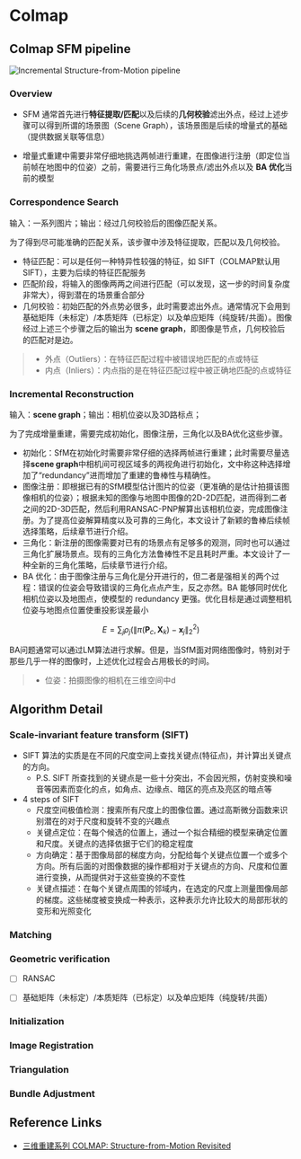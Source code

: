 # Colmap

## Colmap SFM pipeline

![Incremental Structure-from-Motion pipeline](https://colmap.github.io/_images/incremental-sfm.png)

### Overview

- SFM 通常首先进行**特征提取/匹配**以及后续的**几何校验**滤出外点，经过上述步骤可以得到所谓的场景图（Scene Graph），该场景图是后续的增量式的基础（提供数据关联等信息）

- 增量式重建中需要非常仔细地挑选两帧进行重建，在图像进行注册（即定位当前帧在地图中的位姿）之前，需要进行三角化场景点/滤出外点以及 **BA 优化**当前的模型

### Correspondence Search

输入：一系列图片；输出：经过几何校验后的图像匹配关系。

为了得到尽可能准确的匹配关系，该步骤中涉及特征提取，匹配以及几何校验。

- 特征匹配：可以是任何一种特异性较强的特征，如 SIFT（COLMAP默认用SIFT），主要为后续的特征匹配服务
- 匹配阶段，将输入的图像两两之间进行匹配（可以发现，这一步的时间复杂度非常大），得到潜在的场景重合部分
- 几何校验：初始匹配的外点势必很多，此时需要滤出外点。通常情况下会用到基础矩阵（未标定）/本质矩阵（已标定）以及单应矩阵（纯旋转/共面）。图像经过上述三个步骤之后的输出为 **scene graph**，即图像是节点，几何校验后的匹配对是边。



>- 外点（Outliers）：在特征匹配过程中被错误地匹配的点或特征
>- 内点（Inliers）：内点指的是在特征匹配过程中被正确地匹配的点或特征

### Incremental Reconstruction

输入：**scene graph**；输出：相机位姿以及3D路标点；

为了完成增量重建，需要完成初始化，图像注册，三角化以及BA优化这些步骤。

- 初始化：SfM在初始化时需要非常仔细的选择两帧进行重建；此时需要尽量选择**scene graph**中相机间可视区域多的两视角进行初始化，文中称这种选择增加了“redundancy”进而增加了重建的鲁棒性与精确性。
- 图像注册：即根据已有的SfM模型估计图片的位姿（更准确的是估计拍摄该图像相机的位姿）；根据未知的图像与地图中图像的2D-2D匹配，进而得到二者之间的2D-3D匹配，然后利用RANSAC-PNP解算出该相机位姿，完成图像注册。为了提高位姿解算精度以及可靠的三角化，本文设计了新颖的鲁棒后续帧选择策略，后续章节进行介绍。
- 三角化：新注册的图像需要对已有的场景点有足够多的观测，同时也可以通过三角化扩展场景点。现有的三角化方法鲁棒性不足且耗时严重。本文设计了一种全新的三角化策略，后续章节进行介绍。
- BA 优化：由于图像注册与三角化是分开进行的，但二者是强相关的两个过程：错误的位姿会导致错误的三角化点点产生，反之亦然。BA 能够同时优化相机位姿以及地图点，使模型的 redundancy 更强。优化目标是通过调整相机位姿与地图点位置使重投影误差最小


$$
E=\sum_j \rho_j\left(\left\|\pi\left(\mathbf{P}_c, \mathbf{X}_k\right)-\mathbf{x}_j\right\|_2^2\right)
$$


BA问题通常可以通过LM算法进行求解。但是，当SfM面对网络图像时，特别对于那些几乎一样的图像时，上述优化过程会占用极长的时间。



> - 位姿：拍摄图像的相机在三维空间中d

## Algorithm Detail

### Scale-invariant feature transform (SIFT)

- SIFT 算法的实质是在不同的尺度空间上查找关键点(特征点)，并计算出关键点的方向。
    - P.S. SIFT 所查找到的关键点是一些十分突出，不会因光照，仿射变换和噪音等因素而变化的点，如角点、边缘点、暗区的亮点及亮区的暗点等
- 4 steps of SIFT
    - 尺度空间极值检测：搜索所有尺度上的图像位置。通过高斯微分函数来识别潜在的对于尺度和旋转不变的兴趣点
    - 关键点定位：在每个候选的位置上，通过一个拟合精细的模型来确定位置和尺度。关键点的选择依据于它们的稳定程度
    - 方向确定：基于图像局部的梯度方向，分配给每个关键点位置一个或多个方向。所有后面的对图像数据的操作都相对于关键点的方向、尺度和位置进行变换，从而提供对于这些变换的不变性
    - 关键点描述：在每个关键点周围的邻域内，在选定的尺度上测量图像局部的梯度。这些梯度被变换成一种表示，这种表示允许比较大的局部形状的变形和光照变化

### Matching



### Geometric verification

- [ ] RANSAC
- [ ] 基础矩阵（未标定）/本质矩阵（已标定）以及单应矩阵（纯旋转/共面）



### Initialization



### Image Registration



### Triangulation



### Bundle Adjustment





## Reference Links

- [三维重建系列 COLMAP: Structure-from-Motion Revisited](https://vincentqin.tech/posts/colmap/)